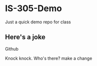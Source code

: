 # IS-305-Demo
Just a quick demo repo for class

## Here's a joke

Github

Knock knock. Who's there?
make a change
